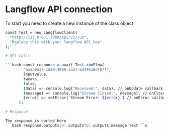 # Langflow API connection

To start you need to create a new instance of the class object

````bash
const Test = new LangflowClient(
  "http://127.0.0.1:7860/api/v1/run",
  "Replace this with your langflow API key"
);```

# API Calls

```bash const response = await Test.runFlow(
        "5a1a9a3f-1d80-4880-aab7-bd495a8df67f",
        inputValue,
        tweaks,
        false,
        (data) => console.log("Received:", data), // onUpdate callback
        (message) => console.log("Stream Closed:", message), // onClose callback
        (error) => setError(`Stream Error: ${error}`) // onError callback
      );`

# Response

The response is sorted here
```bash response.outputs[0].outputs[0].outputs.message.text```s
````
